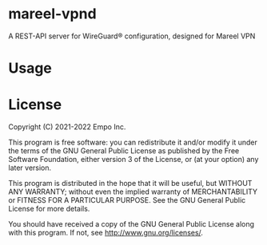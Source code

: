 <!--
SPDX-FileCopyrightText: 2022 Empo Inc.

SPDX-License-Identifier: GPL-3.0-or-later
-->

# mareel-vpnd
A REST-API server for WireGuard® configuration, designed for Mareel VPN

# Usage

# License
Copyright (C) 2021-2022  Empo Inc.

This program is free software: you can redistribute it and/or modify
it under the terms of the GNU General Public License as published by
the Free Software Foundation, either version 3 of the License, or
(at your option) any later version.

This program is distributed in the hope that it will be useful,
but WITHOUT ANY WARRANTY; without even the implied warranty of
MERCHANTABILITY or FITNESS FOR A PARTICULAR PURPOSE.  See the
GNU General Public License for more details.

You should have received a copy of the GNU General Public License
along with this program.  If not, see <http://www.gnu.org/licenses/>.
